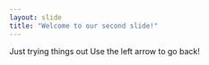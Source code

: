 ```yaml
---
layout: slide
title: "Welcome to our second slide!"
---
```

Just trying things out
Use the left arrow to go back!
